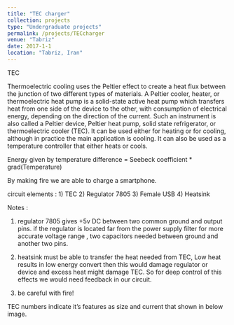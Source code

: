 ```yaml
---
title: "TEC charger"
collection: projects
type: "Undergraduate projects"
permalink: /projects/TECcharger
venue: "Tabriz"
date: 2017-1-1
location: "Tabriz, Iran"
---
```


TEC

Thermoelectric cooling uses the Peltier effect to create a heat flux between the junction of two different types of materials. A Peltier cooler, heater, or thermoelectric heat pump is a solid-state active heat pump which transfers heat from one side of the device to the other, with consumption of electrical energy, depending on the direction of the current. Such an instrument is also called a Peltier device, Peltier heat pump, solid state refrigerator, or thermoelectric cooler (TEC). It can be used either for heating or for cooling, although in practice the main application is cooling. It can also be used as a temperature controller that either heats or cools.

Energy given by temperature difference  = Seebeck coefficient * grad(Temperature)

By making fire we are able to charge a smartphone.

circuit elements : 1) TEC     2) Regulator 7805    3) Female USB     4) Heatsink

Notes :

1) regulator 7805 gives +5v DC between two common ground and output pins. if the regulator is located far from the power supply filter for more accurate voltage range , two capacitors needed between ground and another two pins.

2) heatsink must be able to transfer the heat needed from TEC, Low heat results in low energy convert then this would damage regulator or device and excess heat might damage TEC. So for deep control of this effects we would need feedback in our circuit.

3) be careful with fire!

TEC numbers indicate it’s features as size and current that shown in below image.

